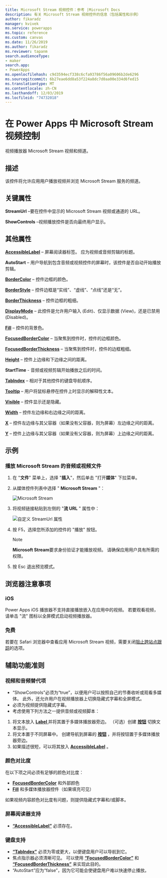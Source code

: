 ```yaml
---
title: Microsoft Stream 视频控件：参考 |Microsoft Docs
description: 有关 Microsoft Stream 视频控件的信息（包括属性和示例）
author: fikaradz
manager: kvivek
ms.service: powerapps
ms.topic: reference
ms.custom: canvas
ms.date: 11/26/2019
ms.author: fikaradz
ms.reviewer: tapanm
search.audienceType:
- maker
search.app:
- PowerApps
ms.openlocfilehash: c9d3594ecf338c6cfa93786f56a09606b2de6296
ms.sourcegitcommit: 6b27eae6dd8a53f224a8dc7d0aa00e334d6fed15
ms.translationtype: MT
ms.contentlocale: zh-CN
ms.lasthandoff: 12/03/2019
ms.locfileid: "74732018"
---
```

# <a name="microsoft-stream-video-control-in-power-apps"></a>在 Power Apps 中 Microsoft Stream 视频控制
视频播放器 Microsoft Stream 视频和频道。

## <a name="description"></a>描述
该控件将允许应用用户播放视频并浏览 Microsoft Stream 服务的频道。

## <a name="key-properties"></a>关键属性
**StreamUrl** –要在控件中显示的 Microsoft Stream 视频或通道的 URL。

**ShowControls** –视频播放控件是否向最终用户显示。

## <a name="additional-properties"></a>其他属性
**[AccessibleLabel](properties-accessibility.md)** – 屏幕阅读器标签。 应为视频或音频剪辑的标题。

**AutoStart** – 用户导航到包含音频或视频控件的屏幕时，该控件是否自动开始播放剪辑。

**[BorderColor](properties-color-border.md)** – 控件边框的颜色。

**[BorderStyle](properties-color-border.md)** – 控件边框是“实线”、“虚线”、“点线”还是“无”。

**[BorderThickness](properties-color-border.md)** – 控件边框的粗细。

**[DisplayMode](properties-core.md)** – 此控件是允许用户输入 (Edit)、仅显示数据 (View)，还是已禁用 (Disabled)。

**[Fill](properties-color-border.md)** – 控件的背景色。

**[FocusedBorderColor](properties-color-border.md)** – 当聚焦到控件时，控件的边框颜色。

**[FocusedBorderThickness](properties-color-border.md)** – 当聚焦到控件时，控件的边框粗细。

**[Height](properties-size-location.md)** – 控件上边缘和下边缘之间的距离。

**StartTime** - 音频或视频剪辑开始播放之后的时间。

**[TabIndex](properties-accessibility.md)** – 相对于其他控件的键盘导航顺序。

**[Tooltip](properties-core.md)** – 用户将鼠标悬停在控件上时显示的解释性文本。

**[Visible](properties-core.md)** – 控件显示还是隐藏。

**[Width](properties-size-location.md)** – 控件左边缘和右边缘之间的距离。

**[X](properties-size-location.md)** – 控件左边缘与其父容器（如果没有父容器，则为屏幕）左边缘之间的距离。

**[Y](properties-size-location.md)** – 控件上边缘与其父容器（如果没有父容器，则为屏幕）上边缘之间的距离。

## <a name="example"></a>示例

### <a name="play-an-audio-or-video-file-from-microsoft-stream"></a>播放 Microsoft Stream 的音频或视频文件

1. 在 "**文件**" 菜单上，选择 "**插入**"，然后单击 "打开**媒体**" 下拉菜单。 
2. 从媒体控件列表中选择 " **Microsoft Stream** "：

    ![Microsoft Stream](./media/control-stream-video/stream-icon.png "Microsoft Stream")

3. 将视频链接粘贴到左侧的 "**流 URL** " 属性中：

    ![自定义 StreamUrl 属性](./media/control-stream-video/stream-url.png "自定义 StreamUrl 属性")

4. 按 F5，选择您所添加的控件的 "播放" 按钮。

    > [!NOTE]
   > **Microsoft Stream**要求身份验证才能播放视频。 请确保应用用户具有所需的权限。
5. 按 Esc 退出预览模式。

## <a name="browser-considerations"></a>浏览器注意事项

### <a name="ios"></a>iOS
Power Apps iOS 播放器不支持直接播放嵌入在应用中的视频。  若要观看视频，请单击 "流" 图标以全屏模式启动视频播放器。

### <a name="safari"></a>免费

若要在 Safari 浏览器中查看应用 Microsoft Stream 视频，需要关闭[阻止跨站点跟踪](https://support.apple.com/guide/safari/sfri40732/mac)的选项。

## <a name="accessibility-guidelines"></a>辅助功能准则
### <a name="audio-and-video-alternatives"></a>视频和音频替代项
* “ShowControls”必须为“true”，以便用户可以按照自己的节奏收听或观看多媒体。 此外，还允许用户在视频播放器上切换隐藏式字幕和全屏模式。
* 必须为视频提供隐藏式字幕。
 * 考虑使用下列方法之一提供音频或视频脚本：
  1. 将文本放入 **[Label ](control-text-box.md)** 并将其置于多媒体播放器旁边。 （可选）创建 **[按钮](control-button.md)** 切换文本显示。
  2. 将文本置于不同屏幕中。 创建导航到屏幕的 **[按钮](control-button.md)** ，并将按钮置于多媒体播放器旁边。
  3. 如果描述很短，可以将其放入 **[AccessibleLabel](properties-accessibility.md)** 。

### <a name="color-contrast"></a>颜色对比度
在以下项之间必须有足够的颜色对比度：
* **[FocusedBorderColor](properties-color-border.md)** 和外部颜色
* **[Fill](properties-color-border.md)** 和多媒体播放器控件（如果填充可见）

如果视频内容颜色对比度有问题，则提供隐藏式字幕和/或脚本。

### <a name="screen-reader-support"></a>屏幕阅读器支持
* **[“AccessibleLabel”](properties-accessibility.md)** 必须存在。

### <a name="keyboard-support"></a>键盘支持
* **[“TabIndex”](properties-accessibility.md)** 必须为零或更大，以便键盘用户可以导航到它。
* 焦点指示器必须清晰可见。 可以使用 **[“FocusedBorderColor”](properties-color-border.md)** 和 **[“FocusedBorderThickness”](properties-color-border.md)** 来实现此目的。
* “AutoStart”应为“false”，因为它可能会使键盘用户难以快速停止播放。